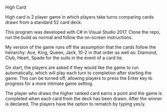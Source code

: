 High Card

High card is 2 player game in which players take turns comparing cards drawn from a standard 52 card deck.

This program was developed with C# in Visual Studio 2017. Clone the repo, run the build as normal and follow the on-screen instructions.

My version of the game runs off the assumption that the cards follow the heirarchy: Ace, King, Queen, Jack, 10-2 in that order as well as: Diamond, Club, Heart, Spade for the suits in the event of a card tie.

On start, the players are asked if they would like the game to run automatically, which will play each turn to completion after starting the game. This can be turned off, allowing players to press the Enter key to progress for a more intimate game setting.

The player who draws the higher ranked card earns a point and the game is completed when each card from the deck has been drawn. After the winner is declared, The players have the option to rematch by typing yes/y.
